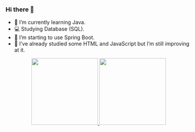 ### Hi there 👋

- 🌱 I’m currently learning Java.
- 💻 Studying Database (SQL).
- 🍃 I’m starting to use Spring Boot.
- 🤖 I’ve already studied some HTML and JavaScript but I’m still improving at it.

<div align="center">
  <a href="https://github.com/amandaazeredo">
  <img height="180em" src="https://github-readme-stats.vercel.app/api?username=amandaazeredo&show_icons=true&theme=dark&include_all_commits=true&count_private=true"/>
  <img height="180em" src="https://github-readme-stats.vercel.app/api/top-langs/?username=amandaazeredo&layout=compact&langs_count=7&theme=dark"/>
</div>

